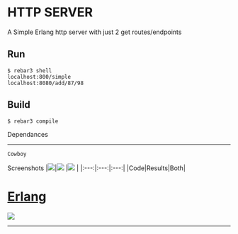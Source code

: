 HTTP SERVER
=====

A Simple Erlang http server with just 2 get routes/endpoints

Run
-----

    $ rebar3 shell
    localhost:800/simple
    localhost:8080/add/87/98

Build
-----

    $ rebar3 compile

Dependances

-----
    
    Cowboy

Screenshots
|<image src="screenshots/2.png">|<image src="screenshots/3.png"> |<image src="screenshots/1.png"> |
|:---:|:---:|:---:|
|Code|Results|Both|    

# [Erlang](https://www.erlang.org/)

![](https://upload.wikimedia.org/wikipedia/commons/thumb/0/04/Erlang_logo.svg/1200px-Erlang_logo.svg.png)

---
